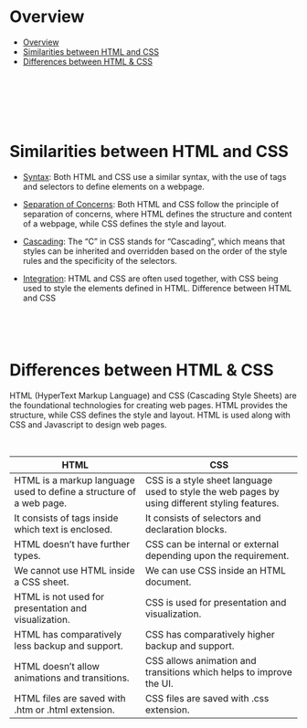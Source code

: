 # Overview

- [Overview](#overview)
- [Similarities between HTML and CSS](#similarities-between-html-and-css)
- [Differences between HTML \& CSS](#differences-between-html--css)

&nbsp;

&nbsp;

&nbsp;

# Similarities between HTML and CSS

- <u>Syntax</u>: Both HTML and CSS use a similar syntax, with the use of tags and selectors to define elements on a webpage.

- <u>Separation of Concerns</u>: Both HTML and CSS follow the principle of separation of concerns, where HTML defines the structure and content of a webpage, while CSS defines the style and layout.

- <u>Cascading</u>: The “C” in CSS stands for “Cascading”, which means that styles can be inherited and overridden based on the order of the style rules and the specificity of the selectors.

- <u>Integration</u>: HTML and CSS are often used together, with CSS being used to style the elements defined in HTML.
  Difference between HTML and CSS

&nbsp;

&nbsp;

# Differences between HTML & CSS

HTML (HyperText Markup Language) and CSS (Cascading Style Sheets) are the foundational technologies for creating web pages. HTML provides the structure, while CSS defines the style and layout. HTML is used along with CSS and Javascript to design web pages.

&nbsp;

| HTML                                                                | CSS                                                                                            |
| ------------------------------------------------------------------- | ---------------------------------------------------------------------------------------------- |
| HTML is a markup language used to define a structure of a web page. | CSS is a style sheet language used to style the web pages by using different styling features. |
| It consists of tags inside which text is enclosed.                  | It consists of selectors and declaration blocks.                                               |
| HTML doesn’t have further types.                                    | CSS can be internal or external depending upon the requirement.                                |
| We cannot use HTML inside a CSS sheet.                              | We can use CSS inside an HTML document.                                                        |
| HTML is not used for presentation and visualization.                | CSS is used for presentation and visualization.                                                |
| HTML has comparatively less backup and support.                     | CSS has comparatively higher backup and support.                                               |
| HTML doesn’t allow animations and transitions.                      | CSS allows animation and transitions which helps to improve the UI.                            |
| HTML files are saved with .htm or .html extension.                  | CSS files are saved with .css extension.                                                       |
